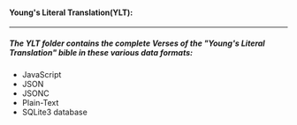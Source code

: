#### Young's Literal Translation(YLT):
----
##### The YLT folder contains the complete Verses of the "Young's Literal Translation" bible in these various data formats:
* JavaScript
* JSON
* JSONC
* Plain-Text
* SQLite3 database